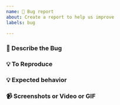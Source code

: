 ```yaml
---
name: 🐛 Bug report
about: Create a report to help us improve
labels: bug

---
```



### 🐞 Describe the Bug

<!-- A clear and concise description of what the bug is, on the next line. -->


### 💡 To Reproduce

<!-- How to reproduce this behaviour?

For example:
1. Go to ...
2. Click on ...
3. Scroll to ... section
4. See Error

Write the Steps below this comment.

-->


### 💡 Expected behavior

<!-- What is the expected behaviour here? -->


### 📹 Screenshots or Video or GIF

<!-- Attach screenshots or video of GIF if applicable -->
